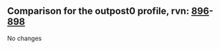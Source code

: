 ## Comparison for the outpost0 profile, rvn: [896](https://github.com/PRO100KatYT/FortniteProfileRevisions/tree/main/profiles/outpost0/896%20outpost0.json)-[898](https://github.com/PRO100KatYT/FortniteProfileRevisions/tree/main/profiles/outpost0/898%20outpost0.json)

No changes
